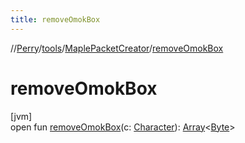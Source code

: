 ```yaml
---
title: removeOmokBox
---
```

//[Perry](../../../index.html)/[tools](../index.html)/[MaplePacketCreator](index.html)/[removeOmokBox](remove-omok-box.html)



# removeOmokBox



[jvm]\
open fun [removeOmokBox](remove-omok-box.html)(c: [Character](../../client/-character/index.html)): [Array](https://kotlinlang.org/api/latest/jvm/stdlib/kotlin/-array/index.html)&lt;[Byte](https://kotlinlang.org/api/latest/jvm/stdlib/kotlin/-byte/index.html)&gt;





